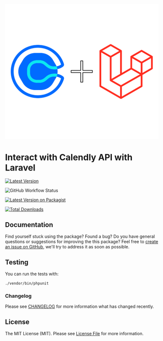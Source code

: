 <p align="center"><img src="/art/logo.svg" alt="Social Card of Laravel Calendly"></p>

# Interact with Calendly API with Laravel

[![Latest Version](https://img.shields.io/github/release/typedin/laravel-calendly.svg?style=flat-square)](https://github.com/typedin/laravel-medialibrary/releases)

![GitHub Workflow Status](https://img.shields.io/github/workflow/status/typedin/laravel-calendly/run-tests?label=tests)

[![Latest Version on Packagist](https://img.shields.io/packagist/v/typedin/laravel-calendly.svg?style=flat-square)](https://packagist.org/packages/typedin/laravel-calendly)

[![Total Downloads](https://img.shields.io/packagist/dt/typedin/laravel-calendly.svg?style=flat-square)](https://packagist.org/packages/typedin/laravel-calendly)

## Documentation

Find yourself stuck using the package? Found a bug? Do you have general questions or suggestions for improving the this package? Feel free to [create an issue on GitHub](https://github.com/typedin/laravel-calendly/issues), we'll try to address it as soon as possible.

## Testing

You can run the tests with:

```bash
./vendor/bin/phpunit
```

### Changelog

Please see [CHANGELOG](CHANGELOG.md) for more information what has changed recently.

## License

The MIT License (MIT). Please see [License File](LICENSE.md) for more information.
